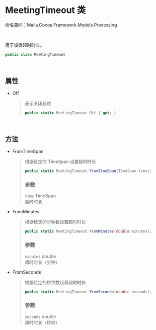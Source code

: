 # MeetingTimeout 类
命名空间：Maila.Cocoa.Framework.Models.Processing

<br>

用于设置超时时长。
```C#
public class MeetingTimeout
```

<br>

## 属性
- Off
    > 表示关闭超时
    > ```C#
    > public static MeetingTimeout Off { get; }
    > ```

<br>

## 方法
- FromTimeSpan
    > 根据给定的 TimeSpan 设置超时时长
    > ```C#
    > public static MeetingTimeout FromTimeSpan(TimeSpan time);
    > ```
    >
    > ### 参数
    > `time` TimeSpan  
    > 超时时长
- FromMinutes
    > 根据给定的分钟数设置超时时长
    > ```C#
    > public static MeetingTimeout FromMinutes(double minutes);
    > ```
    >
    > ### 参数
    > `minutes` double  
    > 超时时长（分钟）
- FromSeconds
    > 根据给定的秒钟数设置超时时长
    > ```C#
    > public static MeetingTimeout FromSeconds(double seconds);
    > ```
    >
    > ### 参数
    > `seconds` double  
    > 超时时长（秒钟）